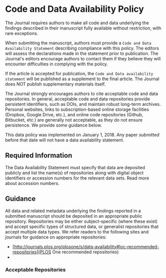 # Code and Data Availability Policy

The Journal  requires authors to make all code and data underlying the findings described in their manuscript fully available
without restriction, with rare exceptions.

When submitting the manuscript, authors must provide a `Code and Data Availability Statement` describing compliance with this policy. The editors will assess the declarations made in the statement prior to publication. The Journal's editors encourage authors to contact them if they believe they will encounter difficulties in complying with the policy. 

If the article is accepted for publication, the `Code and Data availability statement` will be published as a supplement to the final article. The Journal does NOT publish supplementary materials itself.

The Journal strongly encourages authors to cite acceptable code and data repositories. In general, acceptable code and data repositories provide persistent identifiers, such as DOIs, and maintain robust long-term archives. Personal websites, links to subscription-based online storage facilities (Dropbox, Google Drive, etc.), and online code repositories (Github, Bitbucket, etc.) are generally not acceptable, as they do not ensure persistence. We provide some guidance below.

This data policy was implemented on January 1, 2018. Any paper *submitted* before that date will not have a data availability statement.

## Required Information

The Data Availability Statement must specify that data are deposited publicly and list the name(s) of repositories along with digital object identifiers or accession numbers for the relevant data sets. Read more about accession numbers. 


## Guidance
All data and related metadata underlying the findings reported in a submitted manuscript should be deposited in an appropriate public repository. Repositories may be either subject-specific (where these exist) and accept specific types of structured data, or generalist repositories that accept multiple data types. We refer readers to the following sites and journals for guidance on appropriate repositories:

- [http://journals.plos.org/plosone/s/data-availability#loc-recommended-repositories](PLOS One recommended repositories)
- 


### Acceptable Repositories

